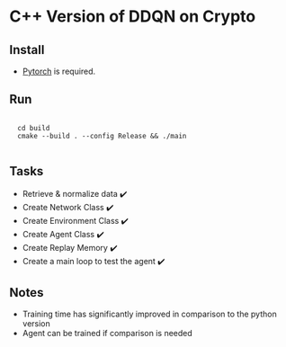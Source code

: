 # C++ Version of DDQN on Crypto

## Install
- [Pytorch](https://pytorch.org/cppdocs/installing.html) is required. 



## Run
````````
  
  cd build
  cmake --build . --config Release && ./main
 
``````````

## Tasks
- Retrieve & normalize data ✔️
- Create Network Class ✔️
- Create Environment Class  ✔️
- Create Agent Class ✔️
- Create Replay Memory ✔️
- Create a main loop to test the agent ✔️


## Notes
- Training time has significantly improved in comparison to the python version
- Agent can be trained if comparison is needed 










